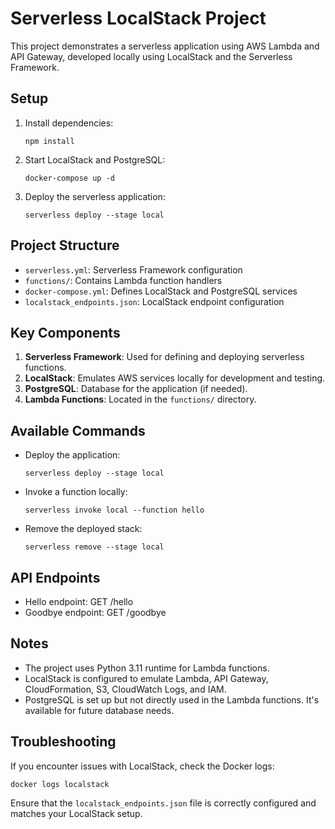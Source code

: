 # Serverless LocalStack Project

This project demonstrates a serverless application using AWS Lambda and API Gateway, developed locally using LocalStack and the Serverless Framework.

## Setup

1. Install dependencies:
   ```
   npm install
   ```

2. Start LocalStack and PostgreSQL:
   ```
   docker-compose up -d
   ```

3. Deploy the serverless application:
   ```
   serverless deploy --stage local
   ```

## Project Structure

- `serverless.yml`: Serverless Framework configuration
- `functions/`: Contains Lambda function handlers
- `docker-compose.yml`: Defines LocalStack and PostgreSQL services
- `localstack_endpoints.json`: LocalStack endpoint configuration

## Key Components

1. **Serverless Framework**: Used for defining and deploying serverless functions.
2. **LocalStack**: Emulates AWS services locally for development and testing.
3. **PostgreSQL**: Database for the application (if needed).
4. **Lambda Functions**: Located in the `functions/` directory.

## Available Commands

- Deploy the application:
  ```
  serverless deploy --stage local
  ```

- Invoke a function locally:
  ```
  serverless invoke local --function hello
  ```

- Remove the deployed stack:
  ```
  serverless remove --stage local
  ```

## API Endpoints

- Hello endpoint: GET /hello
- Goodbye endpoint: GET /goodbye

## Notes

- The project uses Python 3.11 runtime for Lambda functions.
- LocalStack is configured to emulate Lambda, API Gateway, CloudFormation, S3, CloudWatch Logs, and IAM.
- PostgreSQL is set up but not directly used in the Lambda functions. It's available for future database needs.

## Troubleshooting

If you encounter issues with LocalStack, check the Docker logs:
```
docker logs localstack
```

Ensure that the `localstack_endpoints.json` file is correctly configured and matches your LocalStack setup.
